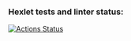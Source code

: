 ### Hexlet tests and linter status:
[![Actions Status](https://github.com/Suban05/rails-project-66/actions/workflows/hexlet-check.yml/badge.svg)](https://github.com/Suban05/rails-project-66/actions)